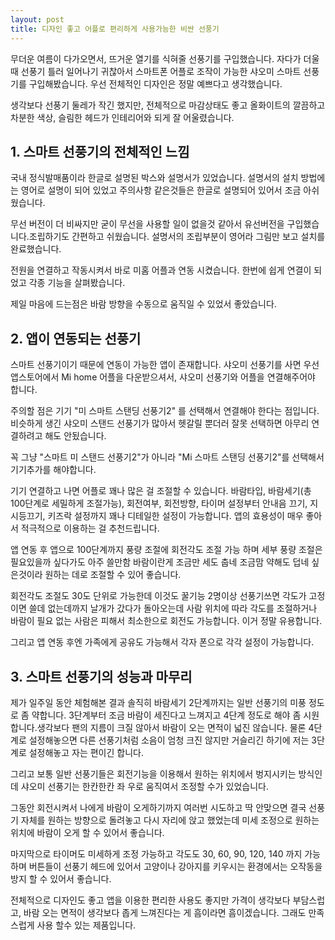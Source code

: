 ```yaml
---
layout: post
title: 디자인 좋고 어플로 편리하게 사용가능한 비싼 선풍기
---
```


무더운 여름이 다가오면서, 뜨거운 열기를 식혀줄 선풍기를 구입했습니다. 자다가 더울 때 선풍기 틀러 일어나기 귀찮아서 스마트폰 어플로 조작이 가능한 샤오미 스마트 선풍기를 구입해봤습니다. 우선 전체적인 디자인은 정말 예쁘다고 생각했습니다.

생각보다 선풍기 둘레가 작긴 했지만, 전체적으로 마감상태도 좋고 올화이트의 깔끔하고 차분한 색상, 슬림한 헤드가 인테리어와 되게 잘 어울렸습니다.



<h2>1. 스마트 선풍기의 전체적인 느낌</h2>
국내 정식발매품이라 한글로 설명된 박스와 설명서가 있었습니다. 설명서의 설치 방법에는 영어로 설명이 되어 있었고 주의사항 같은것들은 한글로 설명되어 있어서 조금 아쉬웠습니다.

무선 버전이 더 비싸지만 굳이 무선을 사용할 일이 없을것 같아서 유선버전을 구입했습니다.조립하기도 간편하고 쉬웠습니다. 설명서의 조립부분이 영어라 그림만 보고 설치를 완료했습니다.

전원을 연결하고 작동시켜서 바로 미홈 어플과 연동 시켰습니다. 한번에 쉽게 연결이 되었고 각종 기능을 살펴봤습니다.

제일 마음에 드는점은 바람 방향을 수동으로 움직일 수 있었서 좋았습니다.



<h2>2. 앱이 연동되는 선풍기</h2>
스마트 선풍기이기 때문에 연동이 가능한 앱이 존재합니다.
샤오미 선풍기를 사면 우선 앱스토어에서 Mi home 어플을 다운받으셔서, 샤오미 선풍기와 어플을 연결해주어야 합니다.

주의할 점은 기기  "미 스마트 스탠딩 선풍기2" 를 선택해서 연결해야 한다는 점입니다.
비슷하게 생긴 샤오미 스탠드 선풍기가 많아서 헷갈릴 뿐더러 잘못 선택하면 아무리 연결하려고 해도 안됬습니다.

꼭 그냥 "스마트 미 스탠드 선풍기2"가 아니라 "Mi 스마트 스탠딩 선풍기2"를 선택해서 기기추가를 해야합니다.

기기 연결하고 나면 어플로 꽤나 많은 걸 조절할 수 있습니다.
바람타입, 바람세기(총 100단계로 세밀하게 조절가능), 회전여부, 회전방향, 타이머 설정부터 안내음 끄기, 지시등끄기, 키즈락 설정까지 꽤나 디테일한 설정이 가능합니다.
앱의 효용성이 매우 좋아서 적극적으로 이용하는 걸 추천드립니다.

앱 연동 후 앱으로 100단계까지 풍량 조절에 회전각도 조절 가능 하며 세부 풍량 조절은 필요있을까 싶다가도 아주 쓸만함 바람이란게 조금만 세도 춥네 조금맘 약해도 덥네 싶은것이라 원하는 데로 조절할 수 있어 좋습니다.

회전각도 조절도 30도 단위로 가능한데 이것도 꿀기능 2명이상 선풍기쓰면 각도가 고정이면 쓸데 없는데까지 날개가 갔다가 돌아오는데 사람 위치에 따라 각도를 조절하거나 바람이 필요 없는 사람은 피해서 최소한으로 회전도 가능합니다. 이거 정말 유용합니다.

그리고 앱 연동 후엔 가족에게 공유도 가능해서 각자 폰으로 각각 설정이 가능합니다.



<h2>3. 스마트 선풍기의 성능과 마무리</h2>
제가 일주일 동안 체험해본 결과 솔직히 바람세기 2단계까지는 일반 선풍기의 미풍 정도로 좀 약합니다.
3단계부터 조금 바람이 세진다고 느껴지고 4단계 정도로 해야 좀 시원합니다.생각보다 팬의 지름이 크질 않아서 바람이 오는 면적이 넓진 않습니다.
물론 4단계로 설정해놓으면 다른 선풍기처럼 소음이 엄청 크진 않지만 거슬리긴 하기에 저는 3단계로 설정해놓고 자는 편이긴 합니다. 

그리고 보통 일반 선풍기들은 회전기능을 이용해서 원하는 위치에서 벙지시키는 방식인데 샤오미 선풍기는 한칸한칸 좌 우로 움직여서 조정할 수가 있었습니다.

그동안 회전시켜서 나에게 바람이 오게하기까지 여러번 시도하고 딱 안맞으면 결국 선풍기 자체를 원하는 방향으로 돌려놓고 다시 자리에 앉고 했었는데 미세 조정으로 원하는 위치에 바람이 오게 할 수 있어서 좋습니다.

마지막으로 타이머도 미세하게 조정 가능하고 각도도 30, 60, 90, 120, 140 까지 가능하며 버튼들이 선풍기 헤드에 있어서 고양이나 강아지를 키우시는 환경에서는 오작동을 방지 할 수 있어서 좋습니다.

전체적으로 디자인도 좋고 앱을 이용한 편리한 사용도 좋지만 가격이 생각보다 부담스럽고, 바람 오는 면적이 생각보다 좁게 느껴진다는 게 흠이라면 흠이겠습니다.
그래도 만족스럽게 사용 할수 있는 제품입니다.